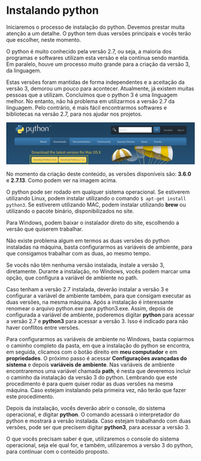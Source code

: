 # Instalando python

Iniciaremos o processo de instalação do python. Devemos prestar muita atenção a um detalhe. O python tem duas versões principais e vocês terão que escolher, neste momento.

O python é muito conhecido pela versão 2.7, ou seja, a maioria dos programas e softwares utilizam esta versão e ela continua sendo mantida. Em paralelo, houve um processo muito grande para a criação da versão 3, da linguagem.

Estas versões foram mantidas de forma independentes e a aceitação da versão 3, demorou um pouco para acontecer. 
Atualmente, já existem muitas pessoas que a utilizam. Concluímos que o python 3 é uma linguagem melhor. No entanto, não há problema em utilizarmos a versão 2.7 da linguagem. Pelo contrário, é mais fácil encontrarmos softwares e bibliotecas na versão 2.7, para nos ajudar nos projetos.

![python_download](./images/python_download.png "python_download")

No momento da criação deste conteúdo, as versões disponíveis são: **3.6.0** e **2.7.13**. Como podem ver na imagem acima.

O python pode ser rodado em qualquer sistema operacional. Se estiverem utilizando Linux, podem instalar utilizando o comando `$ apt-get install python3`. Se estiverem utilizando MAC, podem instalar utilizando **brew** ou utilizando o pacote binário, disponibilizados no site.

Para Windows, podem baixar o instalador direto do site, escolhendo a versão que quiserem trabalhar.

Não existe problema algum em termos as duas versões do python instaladas na máquina, basta configurarmos as variáveis de ambiente, para que consigamos trabalhar com as duas, ao mesmo tempo.

Se vocês não têm nenhuma versão instalada, instale a versão 3, diretamente. Durante a instalação, no Windows, vocês podem marcar uma opção, que configura a variável de ambiente no path.

Caso tenham a versão 2.7 instalada, deverão instalar a versão 3 e configurar a variável de ambiente também, para que consigam executar as duas versões, na mesma máquina. 
Após a instalação é interessante renomear o arquivo python.exe para python3.exe. Assim, depois de configurada a variável de ambiente, poderemos digitar **python** para acessar a versão 2.7 e **python3** para acessar a versão 3. Isso é indicado para não haver conflitos entre versões.

Para configurarmos as variáveis de ambiente no Windows, basta copiarmos o caminho completo da pasta, em que a instalação do python se encontra, em seguida, clicamos com o botão direito em **meu computador** e em **propriedades**. 
O próximo passo é acessar **Configurações avançadas do sistema** e depois **variáveis de ambiente**. Nas variáveis de ambiente encontraremos uma variável chamada **path**, é nesta que deveremos incluir o caminho da instalação da versão 3 do python. 
Lembrando que este procedimento é para quem quiser rodar as duas versões na mesma máquina. Caso estejam instalando pela primeira vez, não terão que fazer este procedimento.

Depois da instalação, vocês deverão abrir o console, do sistema operacional, e digitar **python**. O comando acessará o interpretador do python e mostrará a versão instalada. Caso estejam trabalhando com duas versões, pode ser que precisem digitar **python3**, para acessar a versão 3.

O que vocês precisam saber é que, utilizaremos o console do sistema operacional, seja ele qual for, e também, utilizaremos a versão 3 do python, para continuar com o conteúdo proposto.